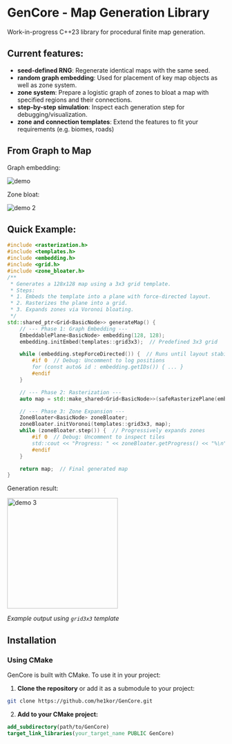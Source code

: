 # GenCore - Map Generation Library

Work-in-progress C++23 library for procedural finite map generation.

## Current features:
- **seed-defined RNG**: Regenerate identical maps with the same seed.
- **random graph embedding**: Used for placement of key map objects as well as zone system.
- **zone system**: Prepare a logistic graph of zones to bloat a map with specified regions and their connections.
- **step-by-step simulation**: Inspect each generation step for debugging/visualization.
- **zone and connection templates**: Extend the features to fit your requirements (e.g. biomes, roads)

## From Graph to Map
Graph embedding:

![demo](https://github.com/user-attachments/assets/017bf8c5-7ca0-4f19-917d-68f625d18965)

Zone bloat:

![demo 2](https://github.com/user-attachments/assets/09b12063-5f3b-4624-9d1b-5494754b1af5)

## Quick Example:

```cpp
#include <rasterization.h>
#include <templates.h>
#include <embedding.h>
#include <grid.h>
#include <zone_bloater.h>
/**
 * Generates a 128x128 map using a 3x3 grid template.
 * Steps:
 * 1. Embeds the template into a plane with force-directed layout.
 * 2. Rasterizes the plane into a grid.
 * 3. Expands zones via Voronoi bloating.
 */
std::shared_ptr<Grid<BasicNode>> generateMap() {
    // --- Phase 1: Graph Embedding ---
    EmbeddablePlane<BasicNode> embedding(128, 128);
    embedding.initEmbed(templates::grid3x3);  // Predefined 3x3 grid

    while (embedding.stepForceDirected()) {  // Runs until layout stabilizes
        #if 0  // Debug: Uncomment to log positions
        for (const auto& id : embedding.getIDs()) { ... }
        #endif
    }

    // --- Phase 2: Rasterization ---
    auto map = std::make_shared<Grid<BasicNode>>(safeRasterizePlane(embedding));

    // --- Phase 3: Zone Expansion ---
    ZoneBloater<BasicNode> zoneBloater;
    zoneBloater.initVoronoi(templates::grid3x3, map);
    while (zoneBloater.step()) {  // Progressively expands zones
        #if 0  // Debug: Uncomment to inspect tiles
        std::cout << "Progress: " << zoneBloater.getProgress() << "%\n";
        #endif
    }

    return map;  // Final generated map
}
```
Generation result:

<img width="256" height="256" alt="demo 3" src="https://github.com/user-attachments/assets/7a821efe-d1f4-4566-b7c6-094732f336ca" />

*Example output using `grid3x3` template* 

## Installation

### Using CMake

GenCore is built with CMake. To use it in your project:

1. **Clone the repository** or add it as a submodule to your project:
  ```bash
  git clone https://github.com/he1kor/GenCore.git
  ```

2. **Add to your CMake project:**
  ```CMake
  add_subdirectory(path/to/GenCore)
  target_link_libraries(your_target_name PUBLIC GenCore)
  ```
